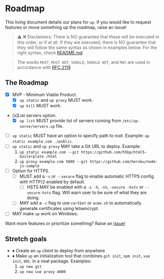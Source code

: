 # Roadmap

This living document details our plans for `up`. If you would like to request features or move something up the roadmap, raise an issue!

> ⚠️ ❌ Disclaimers: There is NO guarantee that these will be executed in this order, or if at all. If they are executed, there is NO guarantee that they will follow the same syntax as shown in examples below. For the right syntax, check [README.md](README.md)

> The words `MUST`, `MUST NOT`, `SHOULD`, `SHOULD NOT`, and `MAY` are used in accordance with [RFC 2119](https://tools.ietf.org/html/rfc2119)

## The Roadmap

- [x] MVP - Minimum Viable Product.
  - [x] `up static` and `up proxy` MUST work.
  - [x] `up kill` MUST work.
- [x]List servers option.
  - [x] `up list` MUST provide list of servers running from `/etc/up-serve/servers.up` file.
- [ ] `up static` MUST have an option to specify path to root. Example: `up static example.com ./public`.
- [ ] `up static` and `up proxy` MAY take a Git URL to deploy. Example:
  1. `up static example.com --git https://github.com/h5bp/html5-boilerplate /html`
  2. `up proxy example.com 5000 --git https://github.com/heroku/node-js-sample`
- [ ] Option for HTTPS.
  - [ ] MUST add a `-s` or `--secure` flag to enable automatic HTTPS config with HTTP/2 enabled by default.
    - [ ] HSTS MAY be enabled with a `-s -h`, `-sh`, `-secure -hsts` or `--secure-hsts` flag. Will warn user to be sure of what they are doing.
  - [ ] MAY add a `-c` flag to use `certbot` or `acme.sh` to automatically generate certificates using letsencrypt.
- [ ] MAY make `up` work on Windows.

Want more features or prioritize something? Raise an [issue!](https://github.com/codefeathers/up-serve/issues)

## Stretch goals

- ♦ Create an `up` client to deploy from anywhere
- ♦ Make `up` an initialization tool that combines `git init`, `npm init`, `vue init`, etc. in a neat package. Examples:
  1. `up new git`
  2. `up new vue proxy 4000`

